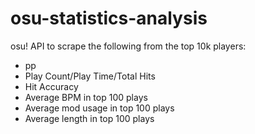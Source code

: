 # osu-statistics-analysis

osu! API to scrape the following from the top 10k players:
* pp
* Play Count/Play Time/Total Hits
* Hit Accuracy
* Average BPM in top 100 plays
* Average mod usage in top 100 plays
* Average length in top 100 plays
